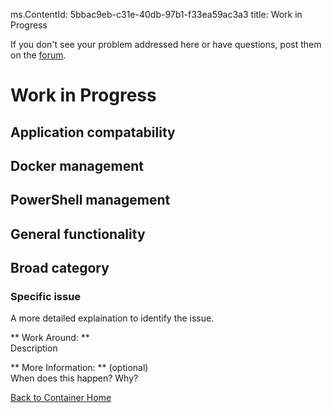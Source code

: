 ms.ContentId: 5bbac9eb-c31e-40db-97b1-f33ea59ac3a3
title: Work in Progress

If you don't see your problem addressed here or have questions, post them on the [forum](https://social.msdn.microsoft.com/Forums/en-US/home?forum=windowscontainers).

# Work in Progress

## Application compatability

## Docker management

## PowerShell management

## General functionality

## Broad category

### Specific issue
A more detailed explaination to identify the issue.

** Work Around: **  
Description

** More Information: ** (optional)  
When does this happen?  Why?

[Back to Container Home](../containers_welcome.md)

